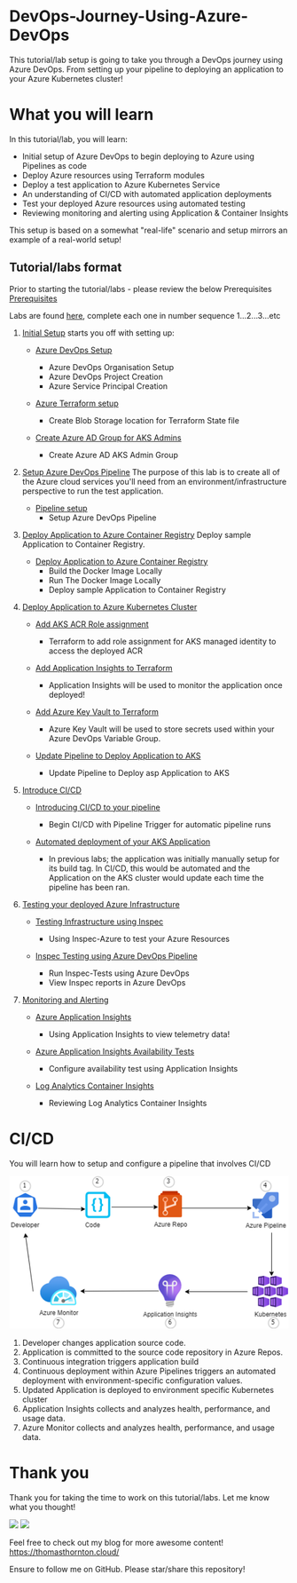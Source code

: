 # DevOps-Journey-Using-Azure-DevOps

This tutorial/lab setup is going to take you through a DevOps journey using Azure DevOps. From setting up your pipeline to deploying an application to your Azure Kubernetes cluster! 

# What you will learn

In this tutorial/lab, you will learn:
- Initial setup of Azure DevOps to begin deploying to Azure using Pipelines as code
- Deploy Azure resources using Terraform modules
- Deploy a test application to Azure Kubernetes Service 
- An understanding of CI/CD with automated application deployments
- Test your deployed Azure resources using automated testing
- Reviewing monitoring and alerting using Application & Container Insights

This setup is based on a somewhat "real-life" scenario and setup mirrors an example of a real-world setup!

## Tutorial/labs format

Prior to starting the tutorial/labs - please review the below Prerequisites
[Prerequisites](https://github.com/thomast1906/DevOps-Journey-Using-Azure-DevOps/blob/main/prerequisites.md)

Labs are found [here](https://github.com/thomast1906/DevOps-Journey-Using-Azure-DevOps/tree/main/labs), complete each one in number sequence 1...2...3...etc

1. [Initial Setup](https://github.com/thomast1906/DevOps-Journey-Using-Azure-DevOps/tree/main/labs/1-Initial-Setup) starts you off with setting up:
   - [Azure DevOps Setup](https://github.com/thomast1906/DevOps-Journey-Using-Azure-DevOps/blob/main/labs/1-Initial-Setup/1-Azure-DevOps-Setup.md)
     - Azure DevOps Organisation Setup
     - Azure DevOps Project Creation
     - Azure Service Principal Creation

   - [Azure Terraform setup](https://github.com/thomast1906/DevOps-Journey-Using-Azure-DevOps/blob/main/labs/1-Initial-Setup/2-Azure-Terraform-Remote-Storage.md)
     - Create Blob Storage location for Terraform State file

   - [Create Azure AD Group for AKS Admins](https://github.com/thomast1906/DevOps-Journey-Using-Azure-DevOps/blob/main/labs/1-Initial-Setup/3-Create-Azure-AD-AKS-Admins.md)
     - Create Azure AD AKS Admin Group

2. [Setup Azure DevOps Pipeline](https://github.com/thomast1906/DevOps-Journey-Using-Azure-DevOps/tree/main/labs/2-AzureDevOps-Terraform-Pipeline) The purpose of this lab is to create all of the Azure cloud services you'll need from an environment/infrastructure perspective to run the test application.
   - [Pipeline setup](https://github.com/thomast1906/DevOps-Journey-Using-Azure-DevOps/blob/main/labs/2-AzureDevOps-Terraform-Pipeline/1-Setup-AzureDevOps-Pipeline.md)
     - Setup Azure DevOps Pipeline

3. [Deploy Application to Azure Container Registry](https://github.com/thomast1906/DevOps-Journey-Using-Azure-DevOps/tree/main/labs/3-Deploy-App-to-ACR) Deploy sample Application to Container Registry.
   - [Deploy Application to Azure Container Registry](https://github.com/thomast1906/DevOps-Journey-Using-Azure-DevOps/blob/main/labs/3-Deploy-App-to-ACR/1-Deploy-App-to-ACR.md)
     - Build the Docker Image Locally
     - Run The Docker Image Locally
     - Deploy sample Application to Container Registry

4. [Deploy Application to Azure Kubernetes Cluster](https://github.com/thomast1906/DevOps-Journey-Using-Azure-DevOps/tree/main/labs/4-Deploy-App-AKS) 
   - [Add AKS ACR Role assignment](https://github.com/thomast1906/DevOps-Journey-Using-Azure-DevOps/blob/main/labs/4-Deploy-App-AKS/1-Add-AKS-ACR-Role-Assignment.md)
     - Terraform to add role assignment for AKS managed identity to access the deployed ACR

   - [Add Application Insights to Terraform](https://github.com/thomast1906/DevOps-Journey-Using-Azure-DevOps/blob/main/labs/4-Deploy-App-AKS/2-Add-Application-Insights.md)
     - Application Insights will be used to monitor the application once deployed!

   - [Add Azure Key Vault to Terraform](https://github.com/thomast1906/DevOps-Journey-Using-Azure-DevOps/blob/main/labs/4-Deploy-App-AKS/3-Add-KeyVault-to-Terraform.md)
     - Azure Key Vault will be used to store secrets used within your Azure DevOps Variable Group.

   - [Update Pipeline to Deploy Application to AKS](https://github.com/thomast1906/DevOps-Journey-Using-Azure-DevOps/blob/main/labs/4-Deploy-App-AKS/4-Update-Pipeline-Deploy-App-AKS.md)
     - Update Pipeline to Deploy asp Application to AKS


5. [Introduce CI/CD](https://github.com/thomast1906/DevOps-Journey-Using-Azure-DevOps/tree/main/labs/5-CICD) 
   - [Introducing CI/CD to your pipeline](https://github.com/thomast1906/DevOps-Journey-Using-Azure-DevOps/blob/main/labs/5-CICD/1-Introduce-CI-CD-to-your-Pipeline.md)
     - Begin CI/CD with Pipeline Trigger for automatic pipeline runs

   - [Automated deployment of your AKS Application](https://github.com/thomast1906/DevOps-Journey-Using-Azure-DevOps/blob/main/labs/5-CICD/2-Automated-Deployment-AKS-Application.md)
     - In previous labs; the application was initially manually setup for its build tag. In CI/CD, this would be automated and the Application on the AKS cluster would update each time the pipeline has been ran.


6. [Testing your deployed Azure Infrastructure](https://github.com/thomast1906/DevOps-Journey-Using-Azure-DevOps/tree/main/labs/6-Testing-Infrastructure) 
   - [Testing Infrastructure using Inspec](https://github.com/thomast1906/DevOps-Journey-Using-Azure-DevOps/blob/main/labs/6-Testing-Infrastructure/1-Testing-Infrastructure-using-Inspec.md)
     - Using Inspec-Azure to test your Azure Resources

   - [Inspec Testing using Azure DevOps Pipeline](https://github.com/thomast1906/DevOps-Journey-Using-Azure-DevOps/blob/main/labs/6-Testing-Infrastructure/2-Run-Inspec-Tests-Using-Azure-DevOps.md)
     - Run Inspec-Tests using Azure DevOps
     - View Inspec reports in Azure DevOps


7. [Monitoring and Alerting](https://github.com/thomast1906/DevOps-Journey-Using-Azure-DevOps/tree/main/labs/7-Monitoring-and-Alerting) 
   - [Azure Application Insights](https://github.com/thomast1906/DevOps-Journey-Using-Azure-DevOps/blob/main/labs/7-Monitoring-and-Alerting/1-Application-Insights.md)
     - Using Application Insights to view telemetry data!

   - [Azure Application Insights Availability Tests](https://github.com/thomast1906/DevOps-Journey-Using-Azure-DevOps/blob/main/labs/7-Monitoring-and-Alerting/2-Application-Insights-Configure-Availability-Test.md)
     - Configure availability test using Application Insights

   - [Log Analytics Container Insights](https://github.com/thomast1906/DevOps-Journey-Using-Azure-DevOps/blob/main/labs/7-Monitoring-and-Alerting/3-Log-Analytics-Container-Insights.md)
     - Reviewing Log Analytics Container Insights


# CI/CD

You will learn how to setup and configure a pipeline that involves CI/CD

![](images/cicdimage.png)

1. Developer changes application source code.
2. Application is committed to the source code repository in Azure Repos.
3. Continuous integration triggers application build 
4. Continuous deployment within Azure Pipelines triggers an automated deployment with environment-specific configuration values.
5. Updated Application is deployed to environment specific Kubernetes cluster
6. Application Insights collects and analyzes health, performance, and usage data.
7. Azure Monitor collects and analyzes health, performance, and usage data.

# Thank you
Thank you for taking the time to work on this tutorial/labs. Let me know what you thought!

<a href= "https://twitter.com/tamstar1234"><img src="https://img.icons8.com/nolan/50/twitter.png"/></a>
<a href= "https://www.linkedin.com/in/thomas-thornton-21a86b75/"><img src="https://img.icons8.com/nolan/50/linkedin.png"/></a>

Feel free to check out my blog for more awesome content!
https://thomasthornton.cloud/ 

Ensure to follow me on GitHub. Please star/share this repository!

